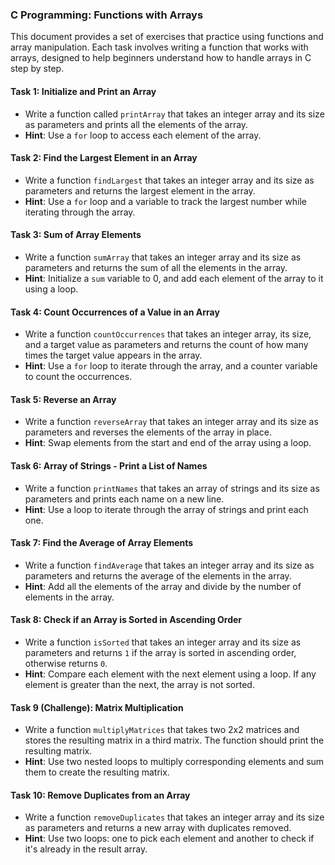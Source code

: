 ### C Programming: Functions with Arrays

This document provides a set of exercises that practice using functions and array manipulation. Each task involves writing a function that works with arrays, designed to help beginners understand how to handle arrays in C step by step.

#### Task 1: Initialize and Print an Array
- Write a function called `printArray` that takes an integer array and its size as parameters and prints all the elements of the array.
- **Hint**: Use a `for` loop to access each element of the array.

#### Task 2: Find the Largest Element in an Array
- Write a function `findLargest` that takes an integer array and its size as parameters and returns the largest element in the array.
- **Hint**: Use a `for` loop and a variable to track the largest number while iterating through the array.

#### Task 3: Sum of Array Elements
- Write a function `sumArray` that takes an integer array and its size as parameters and returns the sum of all the elements in the array.
- **Hint**: Initialize a `sum` variable to 0, and add each element of the array to it using a loop.

#### Task 4: Count Occurrences of a Value in an Array
- Write a function `countOccurrences` that takes an integer array, its size, and a target value as parameters and returns the count of how many times the target value appears in the array.
- **Hint**: Use a `for` loop to iterate through the array, and a counter variable to count the occurrences.

#### Task 5: Reverse an Array
- Write a function `reverseArray` that takes an integer array and its size as parameters and reverses the elements of the array in place.
- **Hint**: Swap elements from the start and end of the array using a loop.

#### Task 6: Array of Strings - Print a List of Names
- Write a function `printNames` that takes an array of strings and its size as parameters and prints each name on a new line.
- **Hint**: Use a loop to iterate through the array of strings and print each one.

#### Task 7: Find the Average of Array Elements
- Write a function `findAverage` that takes an integer array and its size as parameters and returns the average of the elements in the array.
- **Hint**: Add all the elements of the array and divide by the number of elements in the array.

#### Task 8: Check if an Array is Sorted in Ascending Order
- Write a function `isSorted` that takes an integer array and its size as parameters and returns `1` if the array is sorted in ascending order, otherwise returns `0`.
- **Hint**: Compare each element with the next element using a loop. If any element is greater than the next, the array is not sorted.

#### Task 9 (Challenge): Matrix Multiplication
- Write a function `multiplyMatrices` that takes two 2x2 matrices and stores the resulting matrix in a third matrix. The function should print the resulting matrix.
- **Hint**: Use two nested loops to multiply corresponding elements and sum them to create the resulting matrix.

#### Task 10: Remove Duplicates from an Array
- Write a function `removeDuplicates` that takes an integer array and its size as parameters and returns a new array with duplicates removed.
- **Hint**: Use two loops: one to pick each element and another to check if it's already in the result array.
